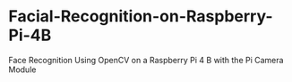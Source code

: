 # Facial-Recognition-on-Raspberry-Pi-4B
Face Recognition Using OpenCV on a Raspberry Pi 4 B with the Pi Camera Module

